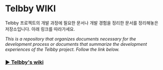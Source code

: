 # Telbby WIKI

Telbby 프로젝트의 개발 과정에 필요한 문서나 개발 경험을 정리한 문서를 정리해놓은 저장소입니다. 아래 링크를 따라가세요.

_This is a repository that organizes documents necessary for the development process or documents that summarize the development experiences of the Telbby project. Follow the link below._

### [▶︎ Telbby's wiki](https://github.com/telbby/telbby-wiki/wiki)
